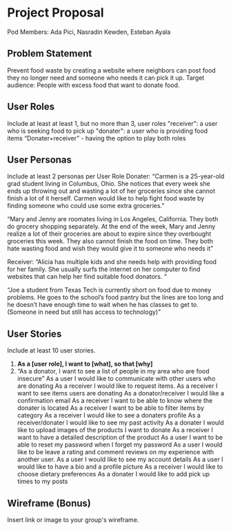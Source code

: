 # Project Proposal

Pod Members: Ada Pici, Nasradin Kewden, Esteban Ayala


## Problem Statement

Prevent food waste by creating a website where neighbors can post food they no longer need and someone who needs it can pick it up. Target audience: People with excess food that want to donate food.

## User Roles

Include at least at least 1, but no more than 3, user roles
"receiver": a user who is seeking food to pick up 
"donater": a user who is providing food items
“Donater+receiver” - having the option to play both roles


## User Personas

Include at least 2 personas per User Role
Donater: 
“Carmen is a 25-year-old grad student living in Columbus, Ohio. She notices that every week she ends up throwing out and wasting a lot of her groceries since she cannot finish a lot of it herself. Carmen would like to help fight food waste by finding someone who could use some extra groceries.”

“Mary and Jenny are roomates living in Los Angeles, California. They both do grocery shopping separately. At the end of the week, Mary and Jenny realize a lot of their groceries are about to expire since they overbought groceries this week. They also cannot finish the food on time. They both hate wasting food and wish they would give it to someone who needs it”

Receiver:
“Alicia has multiple kids and she needs help with providing food for her family. She usually surfs the internet on her computer to find websites that can help her find suitable food donators. “

“Joe a student from Texas Tech is currently short on food due to money problems. He goes to the school’s food pantry but the lines are too long and he doesn’t have enough time to wait when he has classes to get to. (Someone in need but still has access to technology)”


## User Stories

Include at least 10 user stories.

1. **As a [user role], I want to [what], so that [why]**
2. “As a donator, I want to see a list of people in my area who are food insecure”
As a user I would like to communicate with other users who are donating
As a receiver I would like to request items.
As a receiver I want to see items users are donating
As a donator/receiver I would like a confirmation email 
As a receiver I want to be able to know where the donater is located
As a receiver I want to be able to filter items by category
As a receiver I would like to see a donaters profile
 As a receiver/donater I would like to see my past activity
As a donater I would like to upload images of the products I want to donate
 As a receiver I want to have a detailed description of the product
As a user I want to be able to reset my password when I forget my password
 As a user I would like to be leave a rating and comment reviews on my experience with another user.
As a user I would like to see my account details 
 As a user I would like to have a bio and a profile picture
As a receiver I would like to choose dietary preferences 
As a donater I would like to add pick up times to my posts


## Wireframe (Bonus)

Insert link or image to your group's wireframe. 
